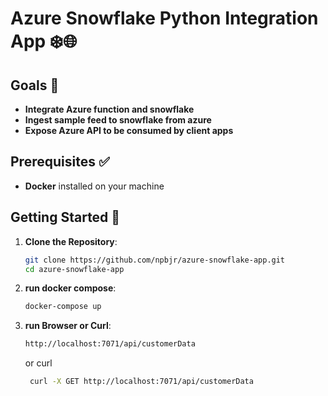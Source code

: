 # Azure Snowflake Python Integration App ❄️🌐

## Goals 🚀
- **Integrate Azure function and snowflake**  
- **Ingest sample feed to snowflake from azure**  
- **Expose Azure API to be consumed by client apps**

## Prerequisites ✅

- **Docker** installed on your machine

## Getting Started 🌟

1. **Clone the Repository**:
   ```bash
   git clone https://github.com/npbjr/azure-snowflake-app.git
   cd azure-snowflake-app
   ```

2. **run docker compose**:
   ```bash
   docker-compose up
   ```

3. **run Browser or Curl**:
   ```bash
   http://localhost:7071/api/customerData
   ```
   or curl
   ```bash
    curl -X GET http://localhost:7071/api/customerData
    ```
